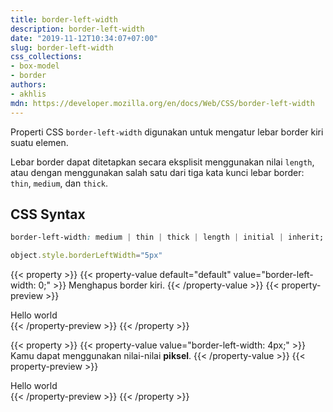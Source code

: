 ```yaml
---
title: border-left-width
description: border-left-width
date: "2019-11-12T10:34:07+07:00"
slug: border-left-width
css_collections:
- box-model
- border
authors:
- akhlis
mdn: https://developer.mozilla.org/en/docs/Web/CSS/border-left-width
---
```


Properti CSS `border-left-width` digunakan untuk mengatur lebar border kiri suatu elemen.

Lebar border dapat ditetapkan secara eksplisit menggunakan nilai `length`, atau dengan menggunakan salah satu dari tiga
kata kunci lebar border: `thin`, `medium`, dan `thick`.

## CSS Syntax
```css
border-left-width: medium | thin | thick | length | initial | inherit;
```

```js
object.style.borderLeftWidth="5px"
```
{{< property >}}
{{< property-value default="default" value="border-left-width: 0;" >}}
Menghapus border kiri.
{{< /property-value >}}
{{< property-preview >}}
<div class="property__example border-left-width border-l-4 border-none py-2 px-4" id="border-left-width-0">Hello world
</div>
{{< /property-preview >}}
{{< /property >}}

{{< property >}}
{{< property-value value="border-left-width: 4px;" >}}
Kamu dapat menggunakan nilai-nilai __piksel__.
{{< /property-value >}}
{{< property-preview >}}
<div class="property__example border-left-width border-l-4 border-solid border-gray-600 py-2 px-4"
    id="border-left-width-4px">Hello world</div>
{{< /property-preview >}}
{{< /property >}}